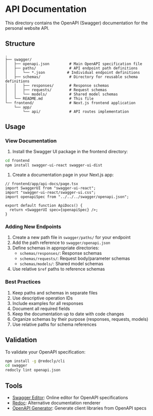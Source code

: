 # API Documentation

This directory contains the OpenAPI (Swagger) documentation for the personal website API.

## Structure

```tree
.
├── swagger/
│   ├── openapi.json         # Main OpenAPI specification file
│   ├── paths/               # API endpoint path definitions
│   │   └── *.json          # Individual endpoint definitions
│   ├── schemas/             # Directory for reusable schema definitions
│   │   ├── responses/       # Response schemas
│   │   ├── requests/        # Request schemas
│   │   └── models/          # Shared model schemas
│   └── README.md            # This file
└── frontend/                # Next.js frontend application
    └── app/
        └── api/             # API routes implementation
```

## Usage

### View Documentation

1. Install the Swagger UI package in the frontend directory:

```bash
cd frontend
npm install swagger-ui-react swagger-ui-dist
```

1. Create a documentation page in your Next.js app:

```tsx
// frontend/app/api-docs/page.tsx
import SwaggerUI from "swagger-ui-react";
import "swagger-ui-react/swagger-ui.css";
import openapiSpec from "../../../swagger/openapi.json";

export default function ApiDocs() {
  return <SwaggerUI spec={openapiSpec} />;
}
```

### Adding New Endpoints

1. Create a new path file in `swagger/paths/` for your endpoint
2. Add the path reference to `swagger/openapi.json`
3. Define schemas in appropriate directories:
   - `schemas/responses/`: Response schemas
   - `schemas/requests/`: Request body/parameter schemas
   - `schemas/models/`: Shared model schemas
4. Use relative `$ref` paths to reference schemas

### Best Practices

1. Keep paths and schemas in separate files
2. Use descriptive operation IDs
3. Include examples for all responses
4. Document all required fields
5. Keep the documentation up to date with code changes
6. Organize schemas by their purpose (responses, requests, models)
7. Use relative paths for schema references

## Validation

To validate your OpenAPI specification:

```bash
npm install -g @redocly/cli
cd swagger
redocly lint openapi.json
```

## Tools

- [Swagger Editor](https://editor.swagger.io/): Online editor for OpenAPI specifications
- [Redoc](https://github.com/Redocly/redoc): Alternative documentation renderer
- [OpenAPI Generator](https://github.com/OpenAPITools/openapi-generator): Generate client libraries from OpenAPI specs
